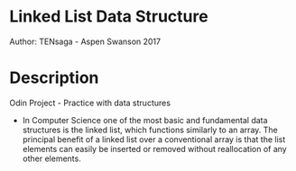 # Linked List Data Structure
Author: TENsaga - Aspen Swanson 2017

# Description
Odin Project - Practice with data structures

- In Computer Science one of the most basic and fundamental data structures is the linked list, which functions similarly to an array. The principal benefit of a linked list over a conventional array is that the list elements can easily be inserted or removed without reallocation of any other elements.

